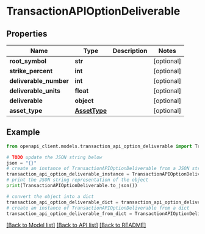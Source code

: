 # TransactionAPIOptionDeliverable


## Properties

Name | Type | Description | Notes
------------ | ------------- | ------------- | -------------
**root_symbol** | **str** |  | [optional] 
**strike_percent** | **int** |  | [optional] 
**deliverable_number** | **int** |  | [optional] 
**deliverable_units** | **float** |  | [optional] 
**deliverable** | **object** |  | [optional] 
**asset_type** | [**AssetType**](AssetType.md) |  | [optional] 

## Example

```python
from openapi_client.models.transaction_api_option_deliverable import TransactionAPIOptionDeliverable

# TODO update the JSON string below
json = "{}"
# create an instance of TransactionAPIOptionDeliverable from a JSON string
transaction_api_option_deliverable_instance = TransactionAPIOptionDeliverable.from_json(json)
# print the JSON string representation of the object
print(TransactionAPIOptionDeliverable.to_json())

# convert the object into a dict
transaction_api_option_deliverable_dict = transaction_api_option_deliverable_instance.to_dict()
# create an instance of TransactionAPIOptionDeliverable from a dict
transaction_api_option_deliverable_from_dict = TransactionAPIOptionDeliverable.from_dict(transaction_api_option_deliverable_dict)
```
[[Back to Model list]](../README.md#documentation-for-models) [[Back to API list]](../README.md#documentation-for-api-endpoints) [[Back to README]](../README.md)


